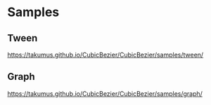 # Samples
## Tween
<https://takumus.github.io/CubicBezier/CubicBezier/samples/tween/>
## Graph
<https://takumus.github.io/CubicBezier/CubicBezier/samples/graph/>
